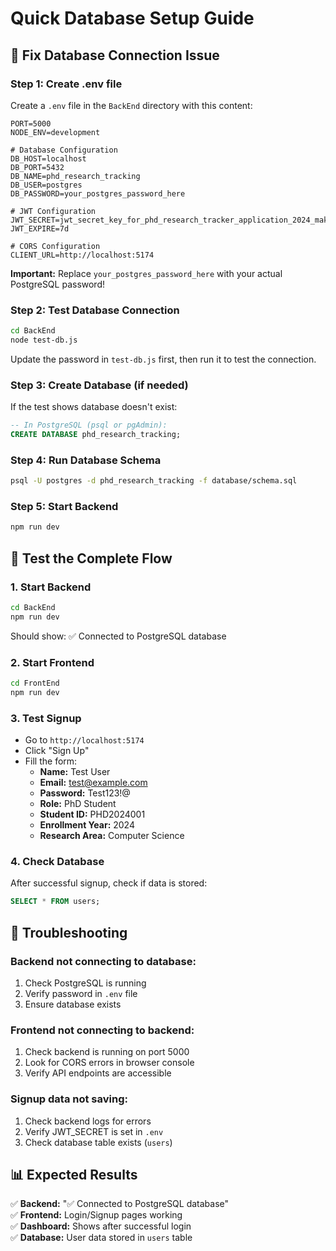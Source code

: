 # Quick Database Setup Guide

## 🔧 Fix Database Connection Issue

### Step 1: Create .env file

Create a `.env` file in the `BackEnd` directory with this content:

```env
PORT=5000
NODE_ENV=development

# Database Configuration
DB_HOST=localhost
DB_PORT=5432
DB_NAME=phd_research_tracking
DB_USER=postgres
DB_PASSWORD=your_postgres_password_here

# JWT Configuration
JWT_SECRET=jwt_secret_key_for_phd_research_tracker_application_2024_make_it_long
JWT_EXPIRE=7d

# CORS Configuration
CLIENT_URL=http://localhost:5174
```

**Important:** Replace `your_postgres_password_here` with your actual PostgreSQL password!

### Step 2: Test Database Connection

```bash
cd BackEnd
node test-db.js
```

Update the password in `test-db.js` first, then run it to test the connection.

### Step 3: Create Database (if needed)

If the test shows database doesn't exist:

```sql
-- In PostgreSQL (psql or pgAdmin):
CREATE DATABASE phd_research_tracking;
```

### Step 4: Run Database Schema

```bash
psql -U postgres -d phd_research_tracking -f database/schema.sql
```

### Step 5: Start Backend

```bash
npm run dev
```

## 🧪 Test the Complete Flow

### 1. Start Backend

```bash
cd BackEnd
npm run dev
```

Should show: ✅ Connected to PostgreSQL database

### 2. Start Frontend

```bash
cd FrontEnd
npm run dev
```

### 3. Test Signup

- Go to `http://localhost:5174`
- Click "Sign Up"
- Fill the form:
  - **Name:** Test User
  - **Email:** test@example.com
  - **Password:** Test123!@
  - **Role:** PhD Student
  - **Student ID:** PHD2024001
  - **Enrollment Year:** 2024
  - **Research Area:** Computer Science

### 4. Check Database

After successful signup, check if data is stored:

```sql
SELECT * FROM users;
```

## 🐛 Troubleshooting

### Backend not connecting to database:

1. Check PostgreSQL is running
2. Verify password in `.env` file
3. Ensure database exists

### Frontend not connecting to backend:

1. Check backend is running on port 5000
2. Look for CORS errors in browser console
3. Verify API endpoints are accessible

### Signup data not saving:

1. Check backend logs for errors
2. Verify JWT_SECRET is set in `.env`
3. Check database table exists (`users`)

## 📊 Expected Results

✅ **Backend:** "✅ Connected to PostgreSQL database"  
✅ **Frontend:** Login/Signup pages working  
✅ **Dashboard:** Shows after successful login  
✅ **Database:** User data stored in `users` table

